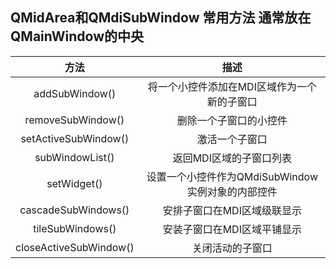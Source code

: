 
## QMidArea和QMdiSubWindow 常用方法 通常放在QMainWindow的中央

| 方法 | 描述 |
|:-----:|:-----:|
| addSubWindow() | 将一个小控件添加在MDI区域作为一个新的子窗口 |
| removeSubWindow() | 删除一个子窗口的小控件 |
| setActiveSubWindow() | 激活一个子窗口 |
| subWindowList() | 返回MDI区域的子窗口列表 |
| setWidget() | 设置一个小控件作为QMdiSubWindow实例对象的内部控件 |
| cascadeSubWindows() | 安排子窗口在MDI区域级联显示 |
| tileSubWindows() | 安装子窗口在MDI区域平铺显示 |
| closeActiveSubWindow() | 关闭活动的子窗口 |
